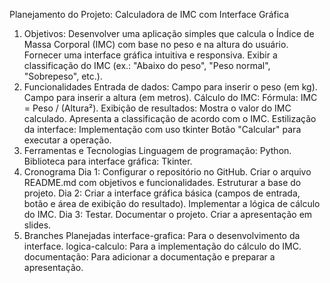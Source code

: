Planejamento do Projeto: Calculadora de IMC com Interface Gráfica
1. Objetivos:
    Desenvolver uma aplicação simples que calcula o Índice de Massa Corporal (IMC) com base no peso e na altura do usuário.
    Fornecer uma interface gráfica intuitiva e responsiva.
    Exibir a classificação do IMC (ex.: "Abaixo do peso", "Peso normal", "Sobrepeso", etc.).
2. Funcionalidades
    Entrada de dados:
        Campo para inserir o peso (em kg).
        Campo para inserir a altura (em metros).
    Cálculo do IMC:
        Fórmula: IMC = Peso / (Altura²).
    Exibição de resultados:
        Mostra o valor do IMC calculado.
        Apresenta a classificação de acordo com o IMC.
    Estilização da interface:
        Implementação com uso tkinter
    Botão "Calcular" para executar a operação.
3. Ferramentas e Tecnologias
    Linguagem de programação: Python.
    Biblioteca para interface gráfica: Tkinter.
4. Cronograma
    Dia 1:
        Configurar o repositório no GitHub.
        Criar o arquivo README.md com objetivos e funcionalidades.
        Estruturar a base do projeto.
    Dia 2:
        Criar a interface gráfica básica (campos de entrada, botão e área de exibição do resultado).
        Implementar a lógica de cálculo do IMC.
    Dia 3:
        Testar.
        Documentar o projeto.
        Criar a apresentação em slides.
5. Branches Planejadas
    interface-grafica: Para o desenvolvimento da interface.
    logica-calculo: Para a implementação do cálculo do IMC.
    documentação: Para adicionar a documentação e preparar a apresentação.






